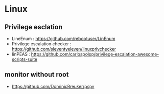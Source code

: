 # Linux

## Privilege esclation
- LineEnum : https://github.com/rebootuser/LinEnum
- Privilege escalation checker : https://github.com/sleventyeleven/linuxprivchecker
- linPEAS : https://github.com/carlospolop/privilege-escalation-awesome-scripts-suite

## monitor without root

- https://github.com/DominicBreuker/pspy
